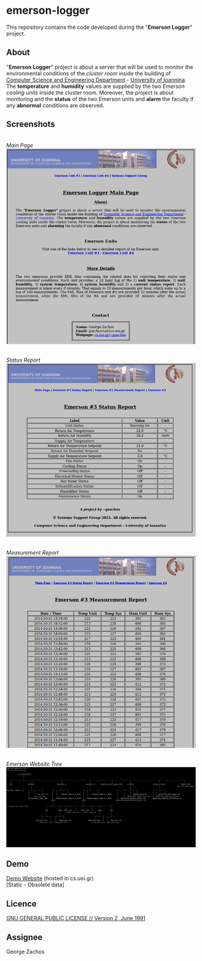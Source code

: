 emerson-logger
=============
This repository contains the code developed during the "__Emerson Logger__" project.

About
-----
"__Emerson Logger__" project is about a server that will be used to monitor the environmental conditions of the
_cluster room_ inside the building of [Computer Science and Engineering Department](http://cs.uoi.gr) -
[University of Ioannina](http://uoi.gr). The __temperature__ and __humidity__ values are supplied by the two _Emerson
cooling units_ inside the cluster room. Moreover, the project is about monitoring and the __status__ of the two
Emerson units and __alarm__ the faculty if any __abnormal__ conditions are observed.

Screenshots
-----------

<br>_Main Page_<br>
![Main Page](./images/emerson_main_page.png)

<br>_Status Report_<br>
![Status Report](./images/emerson_status_report.png)

<br>_Measurement Report_<br>
![Measurement Report](./images/emerson_measurement_report.png)

<br>_Emerson Website Tree_<br>
![Emerson Webpage Tree](./images/emerson_website_tree.png)

Demo
----
[Demo Website](http://cs.uoi.gr/~gzachos/projects/emerson/) (hosted in cs.uoi.gr)<br>[Static - Obsolete data]

Licence
-------
[GNU GENERAL PUBLIC LICENSE // Version 2, June 1991](LICENSE)

Assignee
--------
George Zachos

